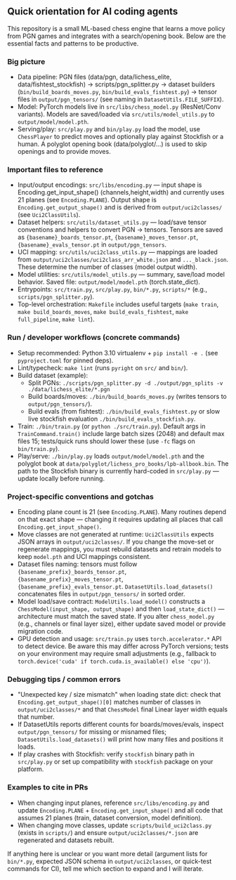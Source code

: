 ## Quick orientation for AI coding agents

This repository is a small ML-based chess engine that learns a move policy from PGN games and integrates with a search/opening book. Below are the essential facts and patterns to be productive.

### Big picture
- Data pipeline: PGN files (data/pgn, data/lichess_elite, data/fishtest_stockfish) -> scripts/pgn_splitter.py -> dataset builders (`bin/build_boards_moves.py`, `bin/build_evals_fishtest.py`) -> tensor files in `output/pgn_tensors/` (see naming in `DatasetUtils.FILE_SUFFIX`).
- Model: PyTorch models live in `src/libs/chess_model.py` (ResNet/Conv variants). Models are saved/loaded via `src/utils/model_utils.py` to `output/model/model.pth`.
- Serving/play: `src/play.py` and `bin/play.py` load the model, use `ChessPlayer` to predict moves and optionally play against Stockfish or a human. A polyglot opening book (data/polyglot/...) is used to skip openings and to provide moves.

### Important files to reference
- Input/output encodings: `src/libs/encoding.py` — input shape is Encoding.get_input_shape() (channels,height,width) and currently uses 21 planes (see `Encoding.PLANE`). Output shape is `Encoding.get_output_shape()` and is derived from `output/uci2classes/` (see `Uci2ClassUtils`).
- Dataset helpers: `src/utils/dataset_utils.py` — load/save tensor conventions and helpers to convert PGN -> tensors. Tensors are saved as `{basename}_boards_tensor.pt`, `{basename}_moves_tensor.pt`, `{basename}_evals_tensor.pt` in `output/pgn_tensors`.
- UCI mapping: `src/utils/uci2class_utils.py` — mappings are loaded from `output/uci2classes/uci2class_arr_white.json` and `..._black.json`. These determine the number of classes (model output width).
- Model utilities: `src/utils/model_utils.py` — summary, save/load model behavior. Saved file: `output/model/model.pth` (torch.state_dict).
- Entrypoints: `src/train.py`, `src/play.py`, `bin/*.py`, `scripts/*` (e.g., `scripts/pgn_splitter.py`).
- Top-level orchestration: `Makefile` includes useful targets (`make train`, `make build_boards_moves`, `make build_evals_fishtest`, `make full_pipeline`, `make lint`).

### Run / developer workflows (concrete commands)
- Setup recommended: Python 3.10 virtualenv + `pip install -e .` (see `pyproject.toml` for pinned deps).
- Lint/typecheck: `make lint` (runs `pyright` on `src/` and `bin/`).
- Build dataset (example):
  - Split PGNs: `./scripts/pgn_splitter.py -d ./output/pgn_splits -v ./data/lichess_elite/*.pgn`
  - Build boards/moves: `./bin/build_boards_moves.py` (writes tensors to `output/pgn_tensors/`).
  - Build evals (from fishtest): `./bin/build_evals_fishtest.py` or slow live stockfish evaluation `./bin/build_evals_stockfish.py`.
- Train: `./bin/train.py` (or `python ./src/train.py`). Default args in `TrainCommand.train()` include large batch sizes (2048) and default max files 15; tests/quick runs should lower these (use `-fc` flags on `bin/train.py`).
- Play/serve: `./bin/play.py` loads `output/model/model.pth` and the polyglot book at `data/polyglot/lichess_pro_books/lpb-allbook.bin`. The path to the Stockfish binary is currently hard-coded in `src/play.py` — update locally before running.

### Project-specific conventions and gotchas
- Encoding plane count is 21 (see `Encoding.PLANE`). Many routines depend on that exact shape — changing it requires updating all places that call `Encoding.get_input_shape()`.
- Move classes are not generated at runtime: `Uci2ClassUtils` expects JSON arrays in `output/uci2classes/`. If you change the move-set or regenerate mappings, you must rebuild datasets and retrain models to keep `model.pth` and UCI mappings consistent.
- Dataset files naming: tensors must follow `{basename_prefix}_boards_tensor.pt`, `{basename_prefix}_moves_tensor.pt`, `{basename_prefix}_evals_tensor.pt`. `DatasetUtils.load_datasets()` concatenates files in `output/pgn_tensors/` in sorted order.
- Model load/save contract: `ModelUtils.load_model()` constructs a `ChessModel(input_shape, output_shape)` and then `load_state_dict()` — architecture must match the saved state. If you alter `chess_model.py` (e.g., channels or final layer size), either update saved model or provide migration code.
- GPU detection and usage: `src/train.py` uses `torch.accelerator.*` API to detect device. Be aware this may differ across PyTorch versions; tests on your environment may require small adjustments (e.g., fallback to `torch.device('cuda' if torch.cuda.is_available() else 'cpu')`).

### Debugging tips / common errors
- "Unexpected key / size mismatch" when loading state dict: check that `Encoding.get_output_shape()[0]` matches number of classes in `output/uci2classes/*` and that `ChessModel` final Linear layer width equals that number.
- If DatasetUtils reports different counts for boards/moves/evals, inspect `output/pgn_tensors/` for missing or misnamed files; `DatasetUtils.load_datasets()` will print how many files and positions it loads.
- If play crashes with Stockfish: verify `stockfish` binary path in `src/play.py` or set up compatibility with `stockfish` package on your platform.

### Examples to cite in PRs
- When changing input planes, reference `src/libs/encoding.py` and update `Encoding.PLANE` + `Encoding.get_input_shape()` and all code that assumes 21 planes (train, dataset conversion, model definition).
- When changing move classes, update `scripts/build_uci2class.py` (exists in `scripts/`) and ensure `output/uci2classes/*.json` are regenerated and datasets rebuilt.

If anything here is unclear or you want more detail (argument lists for `bin/*.py`, expected JSON schema in `output/uci2classes`, or quick-test commands for CI), tell me which section to expand and I will iterate.
